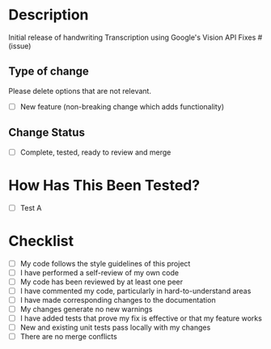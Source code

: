 # Description
Initial release of handwriting Transcription using Google's Vision API
Fixes # (issue)

## Type of change

Please delete options that are not relevant.

- [ ] New feature (non-breaking change which adds functionality)

## Change Status

- [ ] Complete, tested, ready to review and merge

# How Has This Been Tested?

- [ ] Test A

# Checklist

- [ ] My code follows the style guidelines of this project
- [ ] I have performed a self-review of my own code
- [ ] My code has been reviewed by at least one peer
- [ ] I have commented my code, particularly in hard-to-understand areas
- [ ] I have made corresponding changes to the documentation
- [ ] My changes generate no new warnings
- [ ] I have added tests that prove my fix is effective or that my feature works
- [ ] New and existing unit tests pass locally with my changes
- [ ] There are no merge conflicts
